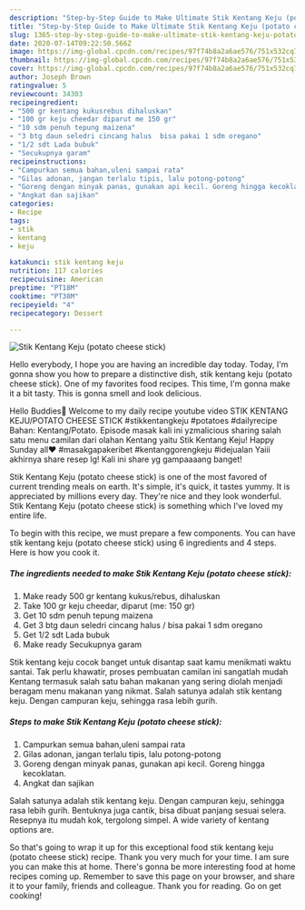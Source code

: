 ```yaml
---
description: "Step-by-Step Guide to Make Ultimate Stik Kentang Keju (potato cheese stick)"
title: "Step-by-Step Guide to Make Ultimate Stik Kentang Keju (potato cheese stick)"
slug: 1365-step-by-step-guide-to-make-ultimate-stik-kentang-keju-potato-cheese-stick
date: 2020-07-14T09:22:50.566Z
image: https://img-global.cpcdn.com/recipes/97f74b8a2a6ae576/751x532cq70/stik-kentang-keju-potato-cheese-stick-foto-resep-utama.jpg
thumbnail: https://img-global.cpcdn.com/recipes/97f74b8a2a6ae576/751x532cq70/stik-kentang-keju-potato-cheese-stick-foto-resep-utama.jpg
cover: https://img-global.cpcdn.com/recipes/97f74b8a2a6ae576/751x532cq70/stik-kentang-keju-potato-cheese-stick-foto-resep-utama.jpg
author: Joseph Brown
ratingvalue: 5
reviewcount: 34303
recipeingredient:
- "500 gr kentang kukusrebus dihaluskan"
- "100 gr keju cheedar diparut me 150 gr"
- "10 sdm penuh tepung maizena"
- "3 btg daun seledri cincang halus  bisa pakai 1 sdm oregano"
- "1/2 sdt Lada bubuk"
- "Secukupnya garam"
recipeinstructions:
- "Campurkan semua bahan,uleni sampai rata"
- "Gilas adonan, jangan terlalu tipis, lalu potong-potong"
- "Goreng dengan minyak panas, gunakan api kecil. Goreng hingga kecoklatan."
- "Angkat dan sajikan"
categories:
- Recipe
tags:
- stik
- kentang
- keju

katakunci: stik kentang keju 
nutrition: 117 calories
recipecuisine: American
preptime: "PT18M"
cooktime: "PT38M"
recipeyield: "4"
recipecategory: Dessert

---
```



![Stik Kentang Keju (potato cheese stick)](https://img-global.cpcdn.com/recipes/97f74b8a2a6ae576/751x532cq70/stik-kentang-keju-potato-cheese-stick-foto-resep-utama.jpg)

Hello everybody, I hope you are having an incredible day today. Today, I'm gonna show you how to prepare a distinctive dish, stik kentang keju (potato cheese stick). One of my favorites food recipes. This time, I'm gonna make it a bit tasty. This is gonna smell and look delicious.

Hello Buddies👐 Welcome to my daily recipe youtube video STIK KENTANG KEJU/POTATO CHEESE STICK #stikkentangkeju #potatoes #dailyrecipe Bahan: Kentang/Potato. Episode masak kali ini yzmalicious sharing salah satu menu camilan dari olahan Kentang yaitu Stik Kentang Keju! Happy Sunday all❤️ #masakgapakeribet #kentanggorengkeju #idejualan Yaiii akhirnya share resep lg! Kali ini share yg gampaaaang banget!

Stik Kentang Keju (potato cheese stick) is one of the most favored of current trending meals on earth. It's simple, it's quick, it tastes yummy. It is appreciated by millions every day. They're nice and they look wonderful. Stik Kentang Keju (potato cheese stick) is something which I've loved my entire life.


To begin with this recipe, we must prepare a few components. You can have stik kentang keju (potato cheese stick) using 6 ingredients and 4 steps. Here is how you cook it.

<!--inarticleads1-->

##### The ingredients needed to make Stik Kentang Keju (potato cheese stick):

1. Make ready 500 gr kentang kukus/rebus, dihaluskan
1. Take 100 gr keju cheedar, diparut (me: 150 gr)
1. Get 10 sdm penuh tepung maizena
1. Get 3 btg daun seledri cincang halus / bisa pakai 1 sdm oregano
1. Get 1/2 sdt Lada bubuk
1. Make ready Secukupnya garam


Stik kentang keju cocok banget untuk disantap saat kamu menikmati waktu santai. Tak perlu khawatir, proses pembuatan camilan ini sangatlah mudah Kentang termasuk salah satu bahan makanan yang sering diolah menjadi beragam menu makanan yang nikmat. Salah satunya adalah stik kentang keju. Dengan campuran keju, sehingga rasa lebih gurih. 

<!--inarticleads2-->

##### Steps to make Stik Kentang Keju (potato cheese stick):

1. Campurkan semua bahan,uleni sampai rata
1. Gilas adonan, jangan terlalu tipis, lalu potong-potong
1. Goreng dengan minyak panas, gunakan api kecil. Goreng hingga kecoklatan.
1. Angkat dan sajikan


Salah satunya adalah stik kentang keju. Dengan campuran keju, sehingga rasa lebih gurih. Bentuknya juga cantik, bisa dibuat panjang sesuai selera. Resepnya itu mudah kok, tergolong simpel. A wide variety of kentang options are. 

So that's going to wrap it up for this exceptional food stik kentang keju (potato cheese stick) recipe. Thank you very much for your time. I am sure you can make this at home. There's gonna be more interesting food at home recipes coming up. Remember to save this page on your browser, and share it to your family, friends and colleague. Thank you for reading. Go on get cooking!

